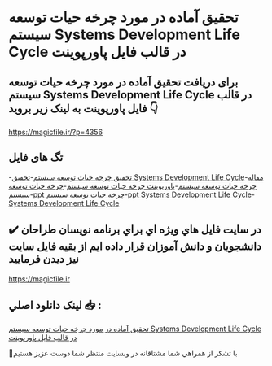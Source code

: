 # تحقیق آماده در مورد چرخه حیات توسعه سیستم Systems Development Life Cycle در قالب فایل پاورپوینت

## برای دریافت تحقیق آماده در مورد چرخه حیات توسعه سیستم Systems Development Life Cycle در قالب فایل پاورپوینت به لینک زیر بروید 👇

https://magicfile.ir/?p=4356

## تگ های فایل

-[تحقیق چرخه حیات توسعه سیستم](https://magicfile.ir/product/%d8%aa%d8%ad%d9%82%db%8c%d9%82-%da%86%d8%b1%d8%ae%d9%87-%d8%ad%db%8c%d8%a7%d8%aa-%d8%aa%d9%88%d8%b3%d8%b9%d9%87-%d8%b3%db%8c%d8%b3%d8%aa%d9%85-systems-development-life-cycle-%d9%be%d8%a7%d9%88%d8%b1%d9%be%d9%88%db%8c%d9%86%d8%aa/)-[تحقیق Systems Development Life Cycle](https://magicfile.ir/product/%d8%aa%d8%ad%d9%82%db%8c%d9%82-%da%86%d8%b1%d8%ae%d9%87-%d8%ad%db%8c%d8%a7%d8%aa-%d8%aa%d9%88%d8%b3%d8%b9%d9%87-%d8%b3%db%8c%d8%b3%d8%aa%d9%85-systems-development-life-cycle-%d9%be%d8%a7%d9%88%d8%b1%d9%be%d9%88%db%8c%d9%86%d8%aa/)-[مقاله چرخه حیات توسعه سیستم](https://magicfile.ir/product/%d8%aa%d8%ad%d9%82%db%8c%d9%82-%da%86%d8%b1%d8%ae%d9%87-%d8%ad%db%8c%d8%a7%d8%aa-%d8%aa%d9%88%d8%b3%d8%b9%d9%87-%d8%b3%db%8c%d8%b3%d8%aa%d9%85-systems-development-life-cycle-%d9%be%d8%a7%d9%88%d8%b1%d9%be%d9%88%db%8c%d9%86%d8%aa/)-[پاورپوینت چرخه حیات توسعه سیستم](https://magicfile.ir/product/%d8%aa%d8%ad%d9%82%db%8c%d9%82-%da%86%d8%b1%d8%ae%d9%87-%d8%ad%db%8c%d8%a7%d8%aa-%d8%aa%d9%88%d8%b3%d8%b9%d9%87-%d8%b3%db%8c%d8%b3%d8%aa%d9%85-systems-development-life-cycle-%d9%be%d8%a7%d9%88%d8%b1%d9%be%d9%88%db%8c%d9%86%d8%aa/)-[چرخه حیات توسعه سیستم](https://magicfile.ir/product/%d8%aa%d8%ad%d9%82%db%8c%d9%82-%da%86%d8%b1%d8%ae%d9%87-%d8%ad%db%8c%d8%a7%d8%aa-%d8%aa%d9%88%d8%b3%d8%b9%d9%87-%d8%b3%db%8c%d8%b3%d8%aa%d9%85-systems-development-life-cycle-%d9%be%d8%a7%d9%88%d8%b1%d9%be%d9%88%db%8c%d9%86%d8%aa/)-[ppt چرخه حیات توسعه سیستم](https://magicfile.ir/product/%d8%aa%d8%ad%d9%82%db%8c%d9%82-%da%86%d8%b1%d8%ae%d9%87-%d8%ad%db%8c%d8%a7%d8%aa-%d8%aa%d9%88%d8%b3%d8%b9%d9%87-%d8%b3%db%8c%d8%b3%d8%aa%d9%85-systems-development-life-cycle-%d9%be%d8%a7%d9%88%d8%b1%d9%be%d9%88%db%8c%d9%86%d8%aa/)-[ppt Systems Development Life Cycle](https://magicfile.ir/product/%d8%aa%d8%ad%d9%82%db%8c%d9%82-%da%86%d8%b1%d8%ae%d9%87-%d8%ad%db%8c%d8%a7%d8%aa-%d8%aa%d9%88%d8%b3%d8%b9%d9%87-%d8%b3%db%8c%d8%b3%d8%aa%d9%85-systems-development-life-cycle-%d9%be%d8%a7%d9%88%d8%b1%d9%be%d9%88%db%8c%d9%86%d8%aa/)-[Systems Development Life Cycle](https://magicfile.ir/product/%d8%aa%d8%ad%d9%82%db%8c%d9%82-%da%86%d8%b1%d8%ae%d9%87-%d8%ad%db%8c%d8%a7%d8%aa-%d8%aa%d9%88%d8%b3%d8%b9%d9%87-%d8%b3%db%8c%d8%b3%d8%aa%d9%85-systems-development-life-cycle-%d9%be%d8%a7%d9%88%d8%b1%d9%be%d9%88%db%8c%d9%86%d8%aa/)

## ✔️ در سايت فايل هاي ويژه اي براي برنامه نويسان طراحان دانشجويان و دانش آموزان قرار داده ايم از بقيه فايل سايت نيز ديدن فرماييد

https://magicfile.ir


## لينک دانلود اصلي 📥 :

[تحقیق آماده در مورد چرخه حیات توسعه سیستم Systems Development Life Cycle در قالب فایل پاورپوینت](https://magicfile.ir/product/%d8%aa%d8%ad%d9%82%db%8c%d9%82-%da%86%d8%b1%d8%ae%d9%87-%d8%ad%db%8c%d8%a7%d8%aa-%d8%aa%d9%88%d8%b3%d8%b9%d9%87-%d8%b3%db%8c%d8%b3%d8%aa%d9%85-systems-development-life-cycle-%d9%be%d8%a7%d9%88%d8%b1%d9%be%d9%88%db%8c%d9%86%d8%aa/) 


🙏با تشکر از همراهي شما مشتاقانه در وبسایت منتظر شما دوست عزیز هستیم

